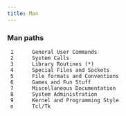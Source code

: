 ```yaml
---
title: Man
---
```


### Man paths

     1      General User Commands
     2      System Calls
     3      Library Routines (*)
     4      Special Files and Sockets
     5      File formats and Conventions
     6      Games and Fun Stuff
     7      Miscellaneous Documentation
     8      System Administration
     9      Kernel and Programming Style
     n      Tcl/Tk
